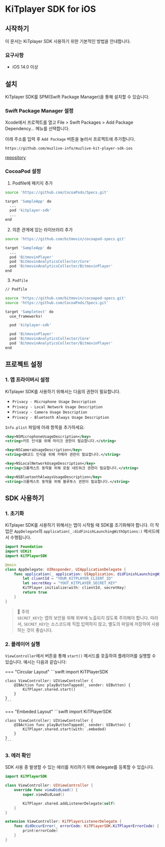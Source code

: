 # KiTplayer SDK for iOS

## 시작하기
이 문서는 KiTplayer SDK 사용하기 위한 기본적인 방법을 안내합니다.

### 요구사항
- iOS 14.0 이상

## 설치
KiTplayer SDK를 SPM(Swift Package Manager)을 통해 설치할 수 있습니다.

### Swift Package Manager 설정
Xcode에서 프로젝트를 열고 File > Swift Packages > Add Package Dependency… 메뉴를 선택합니다.

아래 주소를 입력 후 `Add Package` 버튼을 눌러서 프로젝트에 추가합니다.
```text
https://github.com/muzlive-info/muzlive-kit-player-sdk-ios
```

[repository](https://github.com/muzlive-info/muzlive-kit-player-sdk-ios)

### CocoaPod 설정

1. Podfile에 패키지 추가
```sh
source 'https://github.com/CocoaPods/Specs.git'

target 'SampleApp' do
  ...
  pod 'kitplayer-sdk'
  ...
end
```
2. 의존 관계에 있는 라이브러리 추가
```sh
source 'https://github.com/bitmovin/cocoapod-specs.git'

target 'SampleApp' do
  ...
  pod 'BitmovinPlayer'
  pod 'BitmovinAnalyticsCollector/Core'
  pod 'BitmovinAnalyticsCollector/BitmovinPlayer'
end
```
3. `Podfile`
```sh
// Podfile

source 'https://github.com/bitmovin/cocoapod-specs.git'
source 'https://github.com/CocoaPods/Specs.git'

target 'Sampletest' do
  use_frameworks!

  pod 'kitplayer-sdk'

  pod 'BitmovinPlayer'
  pod 'BitmovinAnalyticsCollector/Core'
  pod 'BitmovinAnalyticsCollector/BitmovinPlayer'
end
```

## 프로젝트 설정

### 1. 앱 프라이버시 설정

KiTplayer SDK를 사용하기 위해서는 다음의 권한이 필요합니다.

- `Privacy - Microphone Usage Description`
- `Privacy - Local Network Usage Description`
- `Privacy - Camera Usage Description`
- `Privacy - Bluetooth Always Usage Description`

`Info.plist` 파일에 아래 항목을 추가하세요:

```xml title="마이크 권한"
<key>NSMicrophoneUsageDescription</key>
<string>키트 인식을 위해 마이크 권한이 필요합니다.</string>
```

```xml title="카메라 권한"
<key>NSCameraUsageDescription</key>
<string>QR코드 인식을 위해 카메라 권한이 필요합니다.</string>
```

```xml title="로컬 네트워크 권한"
<key>NSLocalNetworkUsageDescription</key>
<string>크롬캐스트 동작을 위해 로컬 네트워크 권한이 필요합니다.</string>
```

```xml title="블루투스 권한"
<key>NSBluetoothAlwaysUsageDescription</key>
<string>크롬캐스트 동작을 위해 블루투스 권한이 필요합니다.</string>
```

## SDK 사용하기

### 1. 초기화

KiTplayer SDK를 사용하기 위해서는 앱이 시작될 때 SDK를 초기화해야 합니다.
이 작업은 `AppDelegate`의 `application(_:didFinishLaunchingWithOptions:)` 메서드에서 수행됩니다.

```swift
import Foundation
import UIKit
import KiTPlayerSDK

@main
class AppDelegate: UIResponder, UIApplicationDelegate {
    func application(_ application: UIApplication, didFinishLaunchingWithOptions launchOptions: [UIApplication.LaunchOptionsKey: Any]?) -> Bool {
        let clientId = "YOUR_KITPLAYER_CLIENT_ID"
        let secretKey = "YOUT_KITPLAYER_SECRET_KEY"
        KiTPlayer.initialize(with: clientId, secretKey)
        return true
    }
}
```

> 🚨 주의  
> `SECRET_KEY`는 앱의 보안을 위해 외부에 노출되지 않도록 주의해야 합니다. 따라서, `SECRET_KEY`는 소스코드에 직접 입력하지 않고, 별도의 파일에 저장하여 사용하는 것이 좋습니다.

### 2. 플레이어 실행

`ViewController`에서 버튼을 통해 `start()` 메서드를 호출하여 플레이어를 실행할 수 있습니다. 예시는 다음과 같습니다:

=== "Circular Layout"
    ```swift
    import KiTPlayerSDK

    class ViewController: UIViewController {
        @IBAction func playButtonTapped(_ sender: UIButton) {
            KiTPlayer.shared.start()
        }
    }
    ```
=== "Embeded Layout"
    ```swift
    import KiTPlayerSDK

    class ViewController: UIViewController {
        @IBAction func playButtonTapped(_ sender: UIButton) {
            KiTPlayer.shared.start(with: .embeded)
        }
    }
    ```

### 3. 에러 확인

SDK 사용 중 발생할 수 있는 에러를 처리하기 위해 delegate를 등록할 수 있습니다.

```swift
import KiTPlayerSDK

class ViewController: UIViewController {
    override func viewDidLoad() {
        super.viewDidLoad()

        KiTPlayer.shared.addListenerDelegate(self)
    }
}

extension ViewController: KiTPlayerListenerDelegate {
    func didOccurError(_ errorCode: KiTPlayerSDK.KiTPlayerErrorCode) {
        print(errorCode)
    }
}
```

